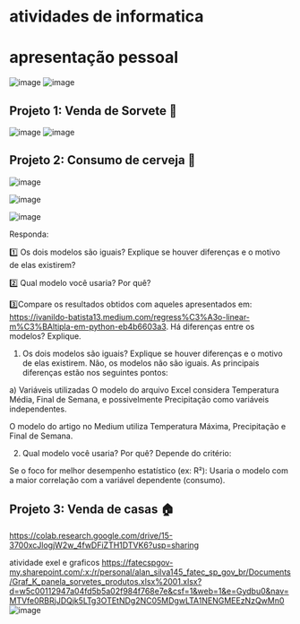# atividades de informatica 
# apresentação pessoal 
![image](https://github.com/user-attachments/assets/3bc19505-6b39-4ecc-8295-53e8c55539bc)
![image](https://github.com/user-attachments/assets/e8714ff0-f264-49df-9a65-6f9488949d65)

## Projeto 1: Venda de Sorvete 🍨
![image](https://github.com/user-attachments/assets/908019d9-cf7f-467a-904d-76219414907f)
![image](https://github.com/user-attachments/assets/9c415cad-966b-4071-b125-4cd567ac140a)

## Projeto 2: Consumo de cerveja 🍺
![image](https://github.com/user-attachments/assets/f2315a12-7803-4db7-bc4a-134aef9329e5)

![image](https://github.com/user-attachments/assets/042dec4f-67b6-43c5-9488-13e64236ff9b)

![image](https://github.com/user-attachments/assets/a54138d1-9797-4aed-aa8f-aeed98d2ffc6)

Responda: </p>
:one: Os dois modelos são iguais? Explique se houver diferenças e o motivo de elas existirem?</p>

2️⃣ Qual modelo você usaria? Por quê?</p>
:three:Compare os resultados obtidos com aqueles apresentados em:
https://ivanildo-batista13.medium.com/regress%C3%A3o-linear-m%C3%BAltipla-em-python-eb4b6603a3. Há diferenças entre os modelos? Explique.
 1. Os dois modelos são iguais? Explique se houver diferenças e o motivo de elas existirem.
Não, os modelos não são iguais.
As principais diferenças estão nos seguintes pontos:

a) Variáveis utilizadas
O modelo do arquivo Excel considera Temperatura Média, Final de Semana, e possivelmente Precipitação como variáveis independentes.

O modelo do artigo no Medium utiliza Temperatura Máxima, Precipitação e Final de Semana.

2. Qual modelo você usaria? Por quê?
Depende do critério:

Se o foco for melhor desempenho estatístico (ex: R²):
Usaria o modelo com a maior correlação com a variável dependente (consumo).

## Projeto 3: Venda de casas 🏠
https://colab.research.google.com/drive/15-3700xcJlogjW2w_4fwDFiZTH1DTVK6?usp=sharing

atividade exel e graficos
https://fatecspgov-my.sharepoint.com/:x:/r/personal/alan_silva145_fatec_sp_gov_br/Documents/Graf_K_panela_sorvetes_produtos.xlsx%2001.xlsx?d=w5c00112947a04fd5b5a02f984f768e7e&csf=1&web=1&e=Gydbu0&nav=MTVfe0RBRjJDQjk5LTg3OTEtNDg2NC05MDgwLTA1NENGMEEzNzQwMn0
![image](https://github.com/user-attachments/assets/b6648343-49ca-42a9-b3f4-1e62904fbac3)
